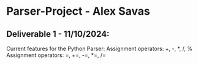 # Parser-Project - Alex Savas
## Deliverable 1 - 11/10/2024:
  Current features for the Python Parser: 
  Assignment operators: +, -, *, /, %
  Assignment operators: =, +=, -=, *=, /=
